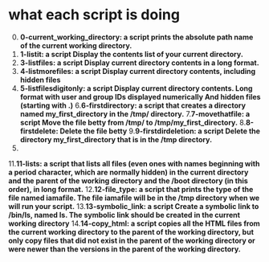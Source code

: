 # what each script is doing
0. **0-current_working_directory: a script prints the absolute path name of the current working directory.**
1. **1-listit: a script Display the contents list of your current directory.**
3. **3-listfiles: a script Display current directory contents in a long format.**
4. **4-listmorefiles: a script Display current directory contents, including hidden files**
5. **5-listfilesdigitonly: a script Display current directory contents. Long format  with user and group IDs displayed numerically  And hidden files (starting with .)**
6.**6-firstdirectory:  a script that creates a directory named my_first_directory in the /tmp/ directory.**
7.**7-movethatfile: a script Move the file betty from /tmp/ to /tmp/my_first_directory.**
8.**8-firstdelete: Delete the file betty**
9.**9-firstdirdeletion: a script Delete the directory my_first_directory that is in the /tmp directory.**
10.
11.**11-lists:  a script that lists all files (even ones with names beginning with a period character, which are normally hidden) in the current directory and the parent of the working directory and the /boot directory (in this order), in long format.**
12.**12-file_type:  a script that prints the type of the file named iamafile. The file iamafile will be in the /tmp directory when we will run your script.**
13.**13-symbolic_link: a script Create a symbolic link to /bin/ls, named __ls__. The symbolic link should be created in the current working directory**
14.**14-copy_html: a script copies all the HTML files from the current working directory to the parent of the working directory, but only copy files that did not exist in the parent of the working directory or were newer than the versions in the parent of the working directory.**
